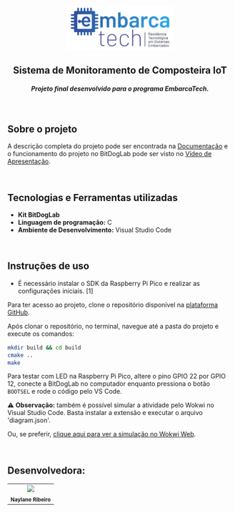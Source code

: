<div align="center">
    <img src="./docs/logo.png" alt="Logo Embarcatech" height="100">
</div>

<h2 align="center">  Sistema de Monitoramento de Composteira IoT</h3>
<h5 align="center"> Projeto final desenvolvido para o programa EmbarcaTech. </h5>

<br>

## Sobre o projeto
A descrição completa do projeto pode ser encontrada na [Documentação](/docs/) e o funcionamento do projeto no BitDogLab pode ser visto no [Vídeo de Apresentação](https://drive.google.com/drive/folders/1hXUiHSo0h73csPhoPgYV7acifhWlX10m?usp=sharing).

<br>

## Tecnologias e Ferramentas utilizadas
- **Kit BitDogLab**
- **Linguagem de programação:** C
- **Ambiente de Desenvolvimento:** Visual Studio Code

<br>

## Instruções de uso
- É necessário instalar o SDK da Raspberry Pi Pico e realizar as configurações iniciais. [1]

Para ter acesso ao projeto, clone o repositório disponível na [plataforma GitHub](https://github.com/naylane/Composteira-IoT).

Após clonar o repositório, no terminal, navegue até a pasta do projeto e execute os comandos:
```bash
mkdir build && cd build
cmake ..
make
```
Para testar com LED na Raspberry Pi Pico, altere o pino GPIO 22 por GPIO 12, conecte a BitDogLab no computador enquanto pressiona o botão `BOOTSEL` e rode o código pelo VS Code.

⚠️ **Observação:** também é possível simular a atividade pelo Wokwi no Visual Studio Code. Basta instalar a extensão e executar o arquivo 'diagram.json'.

Ou, se preferir, [clique aqui para ver a simulação no Wokwi Web](https://wokwi.com/projects/422603356971975681).

<br>

## Desenvolvedora:
<table>
  <tr>
    <td align="center"><img style="" src="https://avatars.githubusercontent.com/u/89545660?v=4" width="100px;" ><br /> <sub> <b> Naylane Ribeiro </b> </sub>
    </td>
</table>